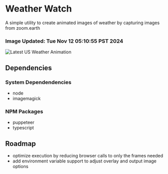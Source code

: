 # Weather Watch

A simple utility to create animated images of weather by capturing images from zoom.earth

### Image Updated: Tue Nov 12 05:10:55 PST 2024

![Latest US Weather Animation](animations/2024-11-12.webp)

## Dependencies
### System Dependendencies
* node
* imagemagick
### NPM Packages
* puppeteer
* typescript

## Roadmap
* optimize execution by reducing browser calls to only the frames needed
* add environment variable support to adjust overlay and output image options

